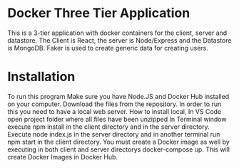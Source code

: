 # Docker Three Tier Application

This is a 3-tier application with docker containers for the client, server
and datastore. The Client is React, the server is Node/Express and the 
Datastore is MongoDB. Faker is used to create generic data for creating users.

# Installation

To run this program Make sure you have Node.JS and Docker Hub installed on your 
computer. Download the files from the repository. In order to run this you need 
to have a local web server. How to install local, In VS Code open project folder 
where all files have been unzipped In Terminal window execute npm install in the 
client directory and in the server directory. Execute node index.js in the server 
directory and in another terminal run npm start in the client directory. You must 
create a Docker image as well by executing in both client and server directorys 
docker-compose up. This will create Docker Images in Docker Hub.
